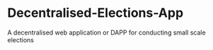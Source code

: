 # Decentralised-Elections-App
A decentralised web application or DAPP for conducting small scale elections 
